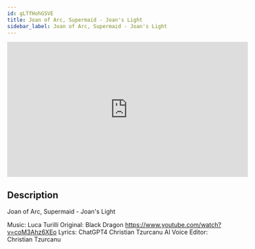 ```yaml
---
id: gLTfHohGSVE
title: Joan of Arc, Supermaid - Joan's Light
sidebar_label: Joan of Arc, Supermaid - Joan's Light
---
```


<iframe
  width="560"
  height="315"
  src="https://www.youtube.com/embed/gLTfHohGSVE"
  title="YouTube video player"
  frameborder="0"
  allow="accelerometer; autoplay; clipboard-write; encrypted-media; gyroscope; picture-in-picture; web-share"
  referrerpolicy="strict-origin-when-cross-origin"
  allowfullscreen
></iframe>

## Description

Joan of Arc, Supermaid - Joan's Light

Music:  Luca Turilli
Original: Black Dragon https://www.youtube.com/watch?v=coM3Ahz6XEo
Lyrics:  ChatGPT4
             Christian Tzurcanu
AI Voice Editor: Christian Tzurcanu
